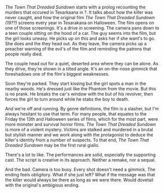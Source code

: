 _The Town That Dreaded Sundown_ starts with a prolog recounting the murders that occured in Texarkaana in ?. It talks about how the killer was never caught, and how the original film _The Town That Dreaded Sundown (19??)_ screens every year in Texarakana on Halloween. The film opens on one of those screenings. It's a drive in screening. The camera pans down to a teen couple sitting on the hood of a car. The guy seems into the film, but the girl looks uneasy. He picks up on this and asks her if she want's to go. She does and the they head out. As they leave, the camera picks up a preacher warning of the evil's of the film and reminding the patrons that people really died.

The couple head out for a quiet, deserted area where they can be alone. As they drive, they're shown in a tilted angle. It's an on-the-nose gimmick that foreshadows one of the film's biggest weaknesses. 

Soon they're parked. They start kissing but the girl spots a man in the nearby woods. He's dressed just like the Phantom from the movie. But this is no prank. He breaks the car's window with the but of his revolver, then forces the girl to turn around while he stabs the boy to death.

And we're off and running. By genre definitions, the film is a slasher, but I'm always hesitant to use that term. For many people, that equates to the Friday the 13th and Halloween series of films, which for the most part, were more monster and survival horror films. _The Town That Dreaded Sundown_ is more of a violent mystery. Victims are stalked and murdered in a brutal but stylish manner and we work along with the protagonist to deduce the killer's identity from a number of suspects. To that end, _The Town That Dreaded Sundown_ may be the first rural giallo.

There's a lot to like. The performances are solid, especially the supporting cast. The script is creative in its approach. Neither a remake, nor a sequal. 

And the bad. Camera is too busy. Every shot doesn't need a gimmick. The ending feels obligitory. What if she just left? What if the message was that the killer would always be there as long as we were there. Would dovetail with the original's ambigious ending.
